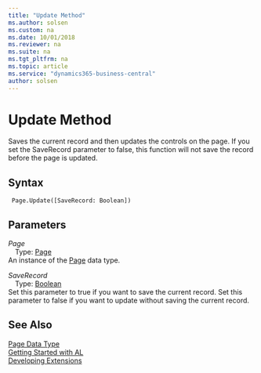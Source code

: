 ```yaml
---
title: "Update Method"
ms.author: solsen
ms.custom: na
ms.date: 10/01/2018
ms.reviewer: na
ms.suite: na
ms.tgt_pltfrm: na
ms.topic: article
ms.service: "dynamics365-business-central"
author: solsen
---
```

[//]: # (START>DO_NOT_EDIT)
[//]: # (IMPORTANT:Do not edit any of the content between here and the END>DO_NOT_EDIT.)
[//]: # (Any modifications should be made in the .resx files in the ModernDev repo.)
# Update Method
Saves the current record and then updates the controls on the page. If you set the SaveRecord parameter to false, this function will not save the record before the page is updated.

## Syntax
```
 Page.Update([SaveRecord: Boolean])
```
## Parameters
*Page*  
&emsp;Type: [Page](page-data-type.md)  
An instance of the [Page](page-data-type.md) data type.  

*SaveRecord*  
&emsp;Type: [Boolean](boolean-data-type.md)  
Set this parameter to true if you want to save the current record. Set this parameter to false if you want to update without saving the current record.  



[//]: # (IMPORTANT: END>DO_NOT_EDIT)
## See Also
[Page Data Type](page-data-type.md)  
[Getting Started with AL](../devenv-get-started.md)  
[Developing Extensions](../devenv-dev-overview.md)